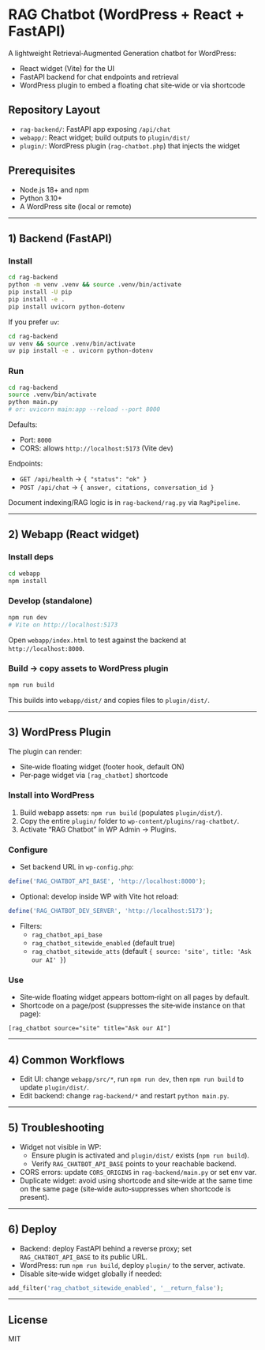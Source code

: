 # RAG Chatbot (WordPress + React + FastAPI)

A lightweight Retrieval‑Augmented Generation chatbot for WordPress:
- React widget (Vite) for the UI
- FastAPI backend for chat endpoints and retrieval
- WordPress plugin to embed a floating chat site‑wide or via shortcode

## Repository Layout
- `rag-backend/`: FastAPI app exposing `/api/chat`
- `webapp/`: React widget; build outputs to `plugin/dist/`
- `plugin/`: WordPress plugin (`rag-chatbot.php`) that injects the widget

## Prerequisites
- Node.js 18+ and npm
- Python 3.10+
- A WordPress site (local or remote)

---

## 1) Backend (FastAPI)

### Install
```bash
cd rag-backend
python -m venv .venv && source .venv/bin/activate
pip install -U pip
pip install -e .
pip install uvicorn python-dotenv
```

If you prefer `uv`:
```bash
cd rag-backend
uv venv && source .venv/bin/activate
uv pip install -e . uvicorn python-dotenv
```

### Run
```bash
cd rag-backend
source .venv/bin/activate
python main.py
# or: uvicorn main:app --reload --port 8000
```
Defaults:
- Port: `8000`
- CORS: allows `http://localhost:5173` (Vite dev)

Endpoints:
- `GET /api/health` → `{ "status": "ok" }`
- `POST /api/chat` → `{ answer, citations, conversation_id }`

Document indexing/RAG logic is in `rag-backend/rag.py` via `RagPipeline`.

---

## 2) Webapp (React widget)

### Install deps
```bash
cd webapp
npm install
```

### Develop (standalone)
```bash
npm run dev
# Vite on http://localhost:5173
```
Open `webapp/index.html` to test against the backend at `http://localhost:8000`.

### Build → copy assets to WordPress plugin
```bash
npm run build
```
This builds into `webapp/dist/` and copies files to `plugin/dist/`.

---

## 3) WordPress Plugin

The plugin can render:
- Site‑wide floating widget (footer hook, default ON)
- Per‑page widget via `[rag_chatbot]` shortcode

### Install into WordPress
1. Build webapp assets: `npm run build` (populates `plugin/dist/`).
2. Copy the entire `plugin/` folder to `wp-content/plugins/rag-chatbot/`.
3. Activate “RAG Chatbot” in WP Admin → Plugins.

### Configure
- Set backend URL in `wp-config.php`:
```php
define('RAG_CHATBOT_API_BASE', 'http://localhost:8000');
```
- Optional: develop inside WP with Vite hot reload:
```php
define('RAG_CHATBOT_DEV_SERVER', 'http://localhost:5173');
```
- Filters:
  - `rag_chatbot_api_base`
  - `rag_chatbot_sitewide_enabled` (default true)
  - `rag_chatbot_sitewide_atts` (default `{ source: 'site', title: 'Ask our AI' }`)

### Use
- Site‑wide floating widget appears bottom‑right on all pages by default.
- Shortcode on a page/post (suppresses the site‑wide instance on that page):
```
[rag_chatbot source="site" title="Ask our AI"]
```

---

## 4) Common Workflows
- Edit UI: change `webapp/src/*`, run `npm run dev`, then `npm run build` to update `plugin/dist/`.
- Edit backend: change `rag-backend/*` and restart `python main.py`.

---

## 5) Troubleshooting
- Widget not visible in WP:
  - Ensure plugin is activated and `plugin/dist/` exists (`npm run build`).
  - Verify `RAG_CHATBOT_API_BASE` points to your reachable backend.
- CORS errors: update `CORS_ORIGINS` in `rag-backend/main.py` or set env var.
- Duplicate widget: avoid using shortcode and site‑wide at the same time on the same page (site‑wide auto‑suppresses when shortcode is present).

---

## 6) Deploy
- Backend: deploy FastAPI behind a reverse proxy; set `RAG_CHATBOT_API_BASE` to its public URL.
- WordPress: run `npm run build`, deploy `plugin/` to the server, activate.
- Disable site‑wide widget globally if needed:
```php
add_filter('rag_chatbot_sitewide_enabled', '__return_false');
```

---

## License
MIT